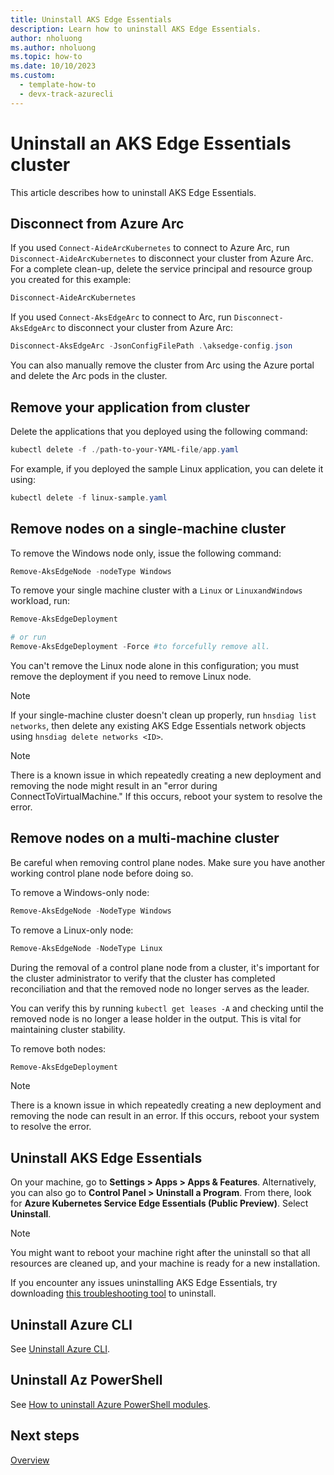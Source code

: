 ```yaml
---
title: Uninstall AKS Edge Essentials
description: Learn how to uninstall AKS Edge Essentials. 
author: nholuong
ms.author: nholuong
ms.topic: how-to
ms.date: 10/10/2023
ms.custom:
  - template-how-to
  - devx-track-azurecli
---
```


# Uninstall an AKS Edge Essentials cluster

This article describes how to uninstall AKS Edge Essentials.

## Disconnect from Azure Arc

If you used `Connect-AideArcKubernetes` to connect to Azure Arc, run `Disconnect-AideArcKubernetes` to disconnect your cluster from Azure Arc. For a complete clean-up, delete the service principal and resource group you created for this example:

```powershell
Disconnect-AideArcKubernetes
```

If you used `Connect-AksEdgeArc` to connect to Arc, run `Disconnect-AksEdgeArc` to disconnect your cluster from Azure Arc:

```powershell
Disconnect-AksEdgeArc -JsonConfigFilePath .\aksedge-config.json
```

You can also manually remove the cluster from Arc using the Azure portal and delete the Arc pods in the cluster.

## Remove your application from cluster

Delete the applications that you deployed using the following command:

```powershell
kubectl delete -f ./path-to-your-YAML-file/app.yaml
```

For example, if you deployed the sample Linux application, you can delete it using:

```powershell
kubectl delete -f linux-sample.yaml
```

## Remove nodes on a single-machine cluster

To remove the Windows node only, issue the following command:

```powershell
Remove-AksEdgeNode -nodeType Windows
```

To remove your single machine cluster with a `Linux` or `LinuxandWindows` workload, run:

```powershell
Remove-AksEdgeDeployment

# or run
Remove-AksEdgeDeployment -Force #to forcefully remove all.
```

You can't remove the Linux node alone in this configuration; you must remove the deployment if you need to remove Linux node.

> [!NOTE]
> If your single-machine cluster doesn't clean up properly, run `hnsdiag list networks`, then delete any existing AKS Edge Essentials network objects using `hnsdiag delete networks <ID>`.

> [!NOTE]
> There is a known issue in which repeatedly creating a new deployment and removing the node might result in an "error during ConnectToVirtualMachine." If this occurs, reboot your system to resolve the error.

## Remove nodes on a multi-machine cluster

Be careful when removing control plane nodes. Make sure you have another working control plane node before doing so.

To remove a Windows-only node:

```powershell
Remove-AksEdgeNode -NodeType Windows
```

To remove a Linux-only node:

```powershell
Remove-AksEdgeNode -NodeType Linux
```

During the removal of a control plane node from a cluster, it's important for the cluster administrator to verify that the cluster has completed reconciliation and that the removed node no longer serves as the leader.

You can verify this by running `kubectl get leases -A` and checking until the removed node is no longer a lease holder in the output. This is vital for maintaining cluster stability.

To remove both nodes:

```powershell
Remove-AksEdgeDeployment
```

> [!NOTE]
> There is a known issue in which repeatedly creating a new deployment and removing the node can result in an error. If this occurs, reboot your system to resolve the error.

## Uninstall AKS Edge Essentials

On your machine, go to **Settings > Apps > Apps & Features**. Alternatively, you can also go to **Control Panel > Uninstall a Program**. From there, look for **Azure Kubernetes Service Edge Essentials (Public Preview)**. Select **Uninstall**.

> [!NOTE]
> You might want to reboot your machine right after the uninstall so that all resources are cleaned up, and your machine is ready for a new installation.

If you encounter any issues uninstalling AKS Edge Essentials, try downloading [this troubleshooting tool](https://support.microsoft.com/topic/fix-problems-that-block-programs-from-being-installed-or-removed-cca7d1b6-65a9-3d98-426b-e9f927e1eb4d) to uninstall.

## Uninstall Azure CLI

See [Uninstall Azure CLI](/cli/azure/install-azure-cli-windows#uninstall).

## Uninstall Az PowerShell

See [How to uninstall Azure PowerShell modules](/powershell/azure/uninstall-az-ps).

## Next steps

[Overview](aks-edge-overview.md)
